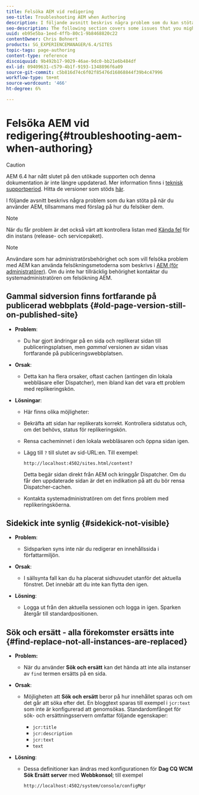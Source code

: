 ```yaml
---
title: Felsöka AEM vid redigering
seo-title: Troubleshooting AEM when Authoring
description: I följande avsnitt beskrivs några problem som du kan stöta på när du använder AEM, tillsammans med förslag på hur du felsöker dem.
seo-description: The following section covers some issues that you might encounter when using AEM, together with suggestions on how to troubleshoot them.
uuid: eb95e5ba-1eed-4ffb-80c1-9b8468820c22
contentOwner: Chris Bohnert
products: SG_EXPERIENCEMANAGER/6.4/SITES
topic-tags: page-authoring
content-type: reference
discoiquuid: 9b492b17-9029-46ae-9dc0-bb21e6b484df
exl-id: 09409631-c579-4b1f-9193-1348896f6a09
source-git-commit: c5b816d74c6f02f85476d16868844f39b4c47996
workflow-type: tm+mt
source-wordcount: '466'
ht-degree: 6%

---
```


# Felsöka AEM vid redigering{#troubleshooting-aem-when-authoring}

>[!CAUTION]
>
>AEM 6.4 har nått slutet på den utökade supporten och denna dokumentation är inte längre uppdaterad. Mer information finns i [teknisk supportperiod](https://helpx.adobe.com/support/programs/eol-matrix.html). Hitta de versioner som stöds [här](https://experienceleague.adobe.com/docs/).

I följande avsnitt beskrivs några problem som du kan stöta på när du använder AEM, tillsammans med förslag på hur du felsöker dem.

>[!NOTE]
>
>När du får problem är det också värt att kontrollera listan med [Kända fel](/help/release-notes/known-issues.md) för din instans (release- och servicepaket).

>[!NOTE]
>
>Användare som har administratörsbehörighet och som vill felsöka problem med AEM kan använda felsökningsmetoderna som beskrivs i [AEM (för administratörer)](/help/sites-administering/troubleshoot.md). Om du inte har tillräcklig behörighet kontaktar du systemadministratören om felsökning AEM.

## Gammal sidversion finns fortfarande på publicerad webbplats {#old-page-version-still-on-published-site}

* **Problem**:

   * Du har gjort ändringar på en sida och replikerat sidan till publiceringsplatsen, men *gammal* versionen av sidan visas fortfarande på publiceringswebbplatsen.

* **Orsak**:

   * Detta kan ha flera orsaker, oftast cachen (antingen din lokala webbläsare eller Dispatcher), men ibland kan det vara ett problem med replikeringskön.

* **Lösningar**:

   * Här finns olika möjligheter:
   * Bekräfta att sidan har replikerats korrekt. Kontrollera sidstatus och, om det behövs, status för replikeringskön.
   * Rensa cacheminnet i den lokala webbläsaren och öppna sidan igen.
   * Lägg till `?` till slutet av sid-URL:en. Till exempel:

      `http://localhost:4502/sites.html/content?`

      Detta begär sidan direkt från AEM och kringgår Dispatcher. Om du får den uppdaterade sidan är det en indikation på att du bör rensa Dispatcher-cachen.

   * Kontakta systemadministratören om det finns problem med replikeringsköerna.

## Sidekick inte synlig {#sidekick-not-visible}

* **Problem**:

   * Sidsparken syns inte när du redigerar en innehållssida i författarmiljön.

* **Orsak**:

   * I sällsynta fall kan du ha placerat sidhuvudet utanför det aktuella fönstret. Det innebär att du inte kan flytta den igen.

* **Lösning**:

   * Logga ut från den aktuella sessionen och logga in igen. Sparken återgår till standardpositionen.

## Sök och ersätt - alla förekomster ersätts inte {#find-replace-not-all-instances-are-replaced}

* **Problem:**

   * När du använder **Sök och ersätt** kan det hända att inte alla instanser av `find` termen ersätts på en sida.

* **Orsak**:

   * Möjligheten att **Sök och ersätt** beror på hur innehållet sparas och om det går att söka efter det. En bloggtext sparas till exempel i `jcr:text` som inte är konfigurerad att genomsökas. Standardomfånget för sök- och ersättningsservern omfattar följande egenskaper:

      * `jcr:title`
      * `jcr:description`
      * `jcr:text`
      * `text`

* **Lösning**:

   * Dessa definitioner kan ändras med konfigurationen för **Dag CQ WCM Sök Ersätt server** med **Webbkonsol**; till exempel

      `http://localhost:4502/system/console/configMgr`
